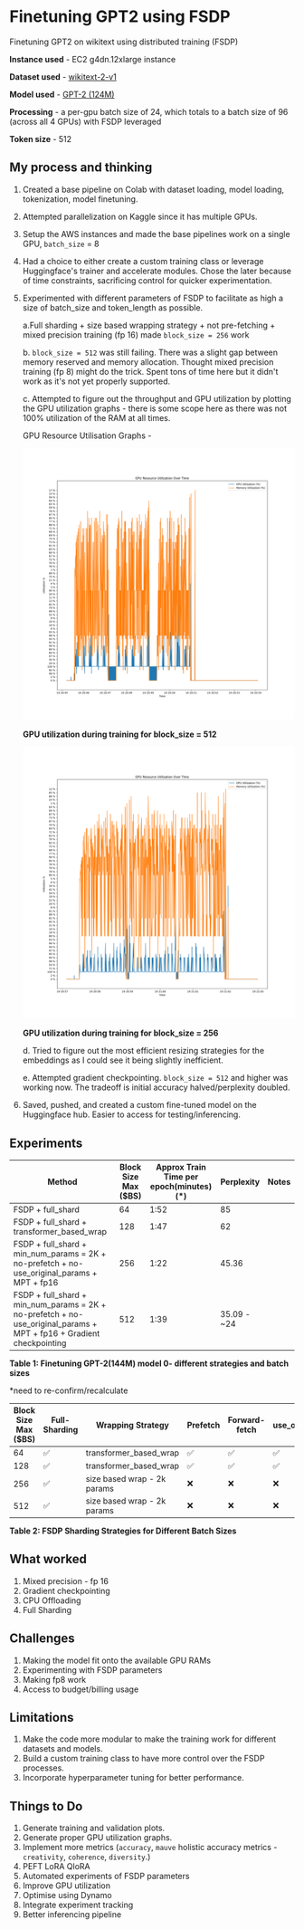 # Finetuning GPT2 using FSDP
Finetuning GPT2 on wikitext using distributed training (FSDP)

   **Instance used** - EC2 g4dn.12xlarge instance

   **Dataset used** - [wikitext-2-v1](https://huggingface.co/datasets/wikitext/viewer/wikitext-2-v1)

   **Model used** - [GPT-2 (124M)](https://huggingface.co/openai-community/gpt2)

   **Processing** - a per-gpu batch size of 24, which totals to a batch size of 96 (across all 4 GPUs) with FSDP leveraged

   **Token size** - 512 

## My process and thinking
1. Created a base pipeline on Colab with dataset loading, model loading, tokenization, model finetuning.
   
2. Attempted parallelization on Kaggle since it has multiple GPUs.
   
3. Setup the AWS instances and made the base pipelines work on a single GPU, `batch_size` = 8
   
4. Had a choice to either create a custom training class or leverage Huggingface's trainer and accelerate modules. Chose the later because of time constraints, sacrificing control for quicker experimentation.
   
5. Experimented with different parameters of FSDP to facilitate as high a size of batch_size and token_length as possible.
   
   a.Full sharding + size based wrapping strategy + not pre-fetching + mixed precision training (fp 16) made `block_size = 256` work

   b. `block_size = 512` was still failing. There was a slight gap between memory reserved and memory allocation. Thought mixed precision training (fp 8) might do the trick. Spent tons of time here but it didn't work as it's not yet properly supported.
   
   c. Attempted to figure out the throughput and GPU utilization by plotting the GPU utilization graphs - there is some scope here as there was not 100% utilization of the RAM at all times.

   GPU Resource Utilisation Graphs -

   ![block_size = 512](/images/512_latest.png "GPU utilisation during training for block_size = 512")

   **GPU utilization during training for block_size = 512**

   ![block_size = 256](/images/256_latest.png "GPU utilisation during training for block_size = 256")

   **GPU utilization during training for block_size = 256**


   d. Tried to figure out the most efficient resizing strategies for the embeddings as I could see it being  slightly inefficient.
   
   e. Attempted gradient checkpointing. `block_size = 512` and higher was working now. The tradeoff is initial accuracy halved/perplexity doubled.
   
7. Saved, pushed, and created a custom fine-tuned model on the Huggingface hub. Easier to access for testing/inferencing.



## Experiments


| Method | Block Size Max ($BS) | Approx Train Time per epoch(minutes) (*) | Perplexity | Notes
| --- | --- | --- | --- | --- |
| FSDP + full_shard | 64 | 1:52 |85  |  |
| FSDP + full_shard + transformer_based_wrap | 128 | 1:47 | 62 |  |
| FSDP + full_shard + min_num_params = 2K + no-prefetch + no-use_original_params + MPT + fp16 | 256 | 1:22 | 45.36 |  |
| FSDP + full_shard + min_num_params = 2K + no-prefetch + no-use_original_params + MPT + fp16 + Gradient checkpointing  | 512 |1:39  | 35.09 - ~24 |  |

**Table 1: Finetuning GPT-2(144M) model 0- different strategies and batch sizes**
 
 *need to re-confirm/recalculate

| Block Size Max ($BS) | Full-Sharding | Wrapping Strategy | Prefetch | Forward-fetch | use_original_params | CPU-RAM Offloading+Efficient Loading | Mixed Precision Training
| --- | --- | --- | --- | --- | --- | --- | --- |
| 64 | ✅ | transformer_based_wrap |✅  | ✅ | ✅ | ✅ |❌  |
| 128 | ✅ | transformer_based_wrap | ✅ | ✅ | ✅ |✅  | ❌ |
| 256 | ✅ | size based wrap - 2k params | ❌ | ❌ | ❌ | ✅ | ✅ |
| 512  | ✅ | size based wrap - 2k params |  ❌| ❌ | ❌ | ✅ | ✅ |

**Table 2: FSDP Sharding Strategies for Different Batch Sizes**

## What worked
1.  Mixed precision - fp 16
2.  Gradient checkpointing
3.  CPU Offloading
4.  Full Sharding

## Challenges 
1.  Making the model fit onto the available GPU RAMs
2.  Experimenting with FSDP parameters
3.  Making fp8 work
4.  Access to budget/billing usage

## Limitations
1.  Make the code more modular to make the training work for different datasets and models. 
2.  Build a custom training class to have more control over the FSDP processes.
3.  Incorporate hyperparameter tuning for better performance.

## Things to Do
1.  Generate training and validation plots.
2.  Generate proper GPU utilization graphs.
3.  Implement more metrics (`accuracy`, `mauve` holistic accuracy metrics - `creativity`, `coherence`, `diversity`.)
4.  PEFT LoRA QloRA
5.  Automated experiments of FSDP parameters
6.  Improve GPU utilization
7.  Optimise using Dynamo
8.  Integrate experiment tracking 
9.  Better inferencing pipeline




